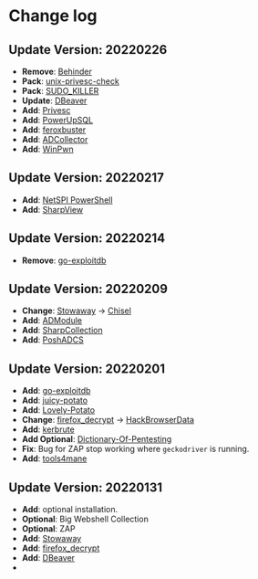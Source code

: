 # Change log

## Update Version: 20220226

+ **Remove**: [Behinder](https://github.com/rebeyond/Behinder)
+ **Pack**: [unix-privesc-check](https://github.com/pentestmonkey/unix-privesc-check)
+ **Pack**: [SUDO_KILLER](https://github.com/TH3xACE/SUDO_KILLER)
+ **Update**: [DBeaver](https://dbeaver.io/download/)
+ **Add**: [Privesc](https://github.com/enjoiz/Privesc)
+ **Add**: [PowerUpSQL](https://github.com/NetSPI/PowerUpSQL)
+ **Add**: [feroxbuster](https://github.com/epi052/feroxbuster)
+ **Add**: [ADCollector](https://github.com/dev-2null/ADCollector)
+ **Add**: [WinPwn](https://github.com/S3cur3Th1sSh1t/WinPwn)

## Update Version: 20220217

+ **Add**: [NetSPI PowerShell](https://github.com/NetSPI/PowerShell)
+ **Add**: [SharpView](https://github.com/tevora-threat/SharpView)

## Update Version: 20220214

+ **Remove**: [go-exploitdb](https://github.com/vulsio/go-exploitdb)

## Update Version: 20220209

+ **Change**: [Stowaway](https://github.com/ph4ntonn/Stowaway) -> [Chisel](https://github.com/jpillora/chisel)
+ **Add**: [ADModule](https://github.com/samratashok/ADModule)
+ **Add**: [SharpCollection](https://github.com/Flangvik/SharpCollection)
+ **Add**: [PoshADCS](https://github.com/cfalta/PoshADCS)

## Update Version: 20220201

+ **Add**: [go-exploitdb](https://github.com/vulsio/go-exploitdb)
+ **Add**: [juicy-potato](https://github.com/ohpe/juicy-potato)
+ **Add**: [Lovely-Potato](https://github.com/TsukiCTF/Lovely-Potato)
+ **Change**: [firefox_decrypt](https://github.com/unode/firefox_decrypt) -> [HackBrowserData](https://github.com/moonD4rk/HackBrowserData)
+ **Add**: [kerbrute](https://github.com/TarlogicSecurity/kerbrute)
+ **Add Optional**: [Dictionary-Of-Pentesting](https://github.com/insightglacier/Dictionary-Of-Pentesting)
+ **Fix**: Bug for ZAP stop working where `geckodriver` is running.
+ **Add**: [tools4mane](https://github.com/manesec/tools4mane)

## Update Version: 20220131

+ **Add**: optional installation.
+ **Optional**: Big Webshell Collection
+ **Optional**: ZAP
+ **Add**: [Stowaway](https://github.com/ph4ntonn/Stowaway)
+ **Add**: [firefox_decrypt](https://github.com/unode/firefox_decrypt)
+ **Add**: [DBeaver](https://dbeaver.io/download/)
+ 
